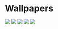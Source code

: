 # Wallpapers
![]("./0000.png")
![]("./0001.png")
![]("./0002.png")
![]("./0003.png")
![]("./0004.png")
